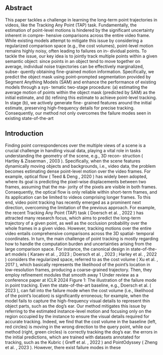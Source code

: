 ## Abstract

This paper tackles a challenge in learning the long-term point trajectories in videos, like the Tracking Any Point (TAP) task. Fundamentally, the estimation of point-level motions is hindered by the significant uncertainty inherent in compre- hensive comparisons across the entire video frame. While existing models attempt to mitigate this issue by considering a regularized comparison space (e.g., the cost volumes), point-level motion remains highly noisy, often leading to failures on in- dividual points. To tackle the issue, our key idea is to jointly track multiple points within a given semantic object: since points in an object tend to move together on average, individual noise trajectories can be effectively marginalized, subse- quently obtaining fine-grained motion information. Specifically, we predict the object mask using point-prompted segmentation provided by Segment Anything Models (SAM) and enhance the performance of existing models through a sys- tematic two-stage procedure: (a) estimating the average motion of points within the object mask (predicted by SAM) as the initial estimate, and (b) refining this estimate to achieve point-level tracking. In stage (b), we actively generate fine- grained features around the initial estimate, preserving high-frequency details for precise tracking. Consequently, our method not only overcomes the failure modes seen in existing state-of-the-art

## Introduction

Finding point correspondences over the multiple views of a scene is a crucial challenge in handling visual data, playing a vital role in tasks understanding the geometry of the scene, e.g., 3D recon- struction ( Hartley & Zisserman , 2003 ). Specifically, when the scene features dynamically moving objects and backgrounds, i.e., video data, the problem becomes estimating dense point-level motion over the video frames. For example, optical flow ( Teed & Deng , 2020 ) has widely been adopted, where its goal is predicting the pixel-wise displacements between two frames, assuming that the ma- jority of the pixels are visible in both frames. Consequently, the optical flow is only reliable within short-term frames, and its application can be limited to videos comprising longer frames. To this end, video point tracking has recently emerged as a prominent next direction, overcoming the limitation of the previous approach. For example, the recent Tracking Any Point (TAP) task ( Doersch et al. , 2022 ) has attracted many research focus, which aims to predict the long-term trajectory of a given point, as well as the occlusion probability over the whole frames in a given video. However, tracking motions over the entire video entails comprehensive comparisons across the 3D spatial- temporal coordinates. In turn, the main challenge of point tracking is mostly regarding how to handle the computation burden and uncertainties arising from the large comparison space. For instance, the canonical design in state-of-the-art models ( Karaev et al. , 2023 ; Doersch et al. , 2023 ; Harley et al. , 2022 ) considers the regularized space, referred to as the cost volume ( Xu et al. , 2017 ), which basically represents the likelihood of the point’s location in low-resolution frames, producing a coarse-grained trajectory. Then, they employ refinement modules that smooth away 1 Under review as a conference paper at ICLR 2024 Figure 1: The illustration of the failure mode in point tracking. Even the state-of-the-art baseline, e.g., Doersch et al. ( 2023 ), can fall into the failure mode when the cost volume (i.e., likelihood of the point’s location) is significantly erroneous; for example, when the model fails to capture the high-frequency visual details to represent thin object parts, such as the dog’s ear. Our method mitigates this issue by referring to the estimated instance-level motion and focusing only on the region occupied by the instance to ensure the visual details required for accurate tracking. Indeed, we find that the cost volume in the baseline (left, red circles) is moving in the wrong direction to the query point, while our method (right, green circles) is correctly tracking the dog’s ear. the errors in the initial predictions, which are trained with datasets annotated for tracking, such as the Kubric ( Greff et al. , 2022 ) and PointOdyssey ( Zheng et al. , 2023 ). However, there exist failure modes in these
